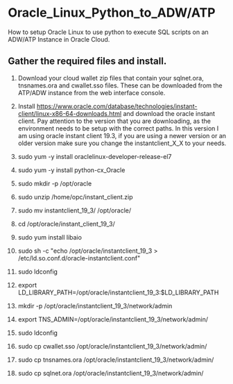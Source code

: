 # Oracle_Linux_Python_to_ADW/ATP
How to setup Oracle Linux to use python to execute SQL scripts on an ADW/ATP Instance in Oracle Cloud.

## Gather the required files and install.
1. Download your cloud wallet zip files that contain your sqlnet.ora, tnsnames.ora and cwallet.sso files. These can be downloaded from the ATP/ADW instance from the web interface console.

2. Install https://www.oracle.com/database/technologies/instant-client/linux-x86-64-downloads.html and download the oracle instant client. Pay attention to the version that you are downloading, as the environment needs to be setup with the correct paths. In this version I am using oracle instant client 19.3, if you are using a newer version or an older version make sure you change the instantclient_X_X to your needs.

3. sudo yum -y install oraclelinux-developer-release-el7

4. sudo yum -y install python-cx_Oracle

5. sudo mkdir -p /opt/oracle

6. sudo unzip /home/opc/instant_client.zip

7. sudo mv instantclient_19_3/ /opt/oracle/

8. cd /opt/oracle/instant_client_19_3/

9. sudo yum install libaio

10. sudo sh -c "echo /opt/oracle/instantclient_19_3 > /etc/ld.so.conf.d/oracle-instantclient.conf"

11. sudo ldconfig

12. export LD_LIBRARY_PATH=/opt/oracle/instantclient_19_3:$LD_LIBRARY_PATH

13. mkdir -p /opt/oracle/instantclient_19_3/network/admin

14. export TNS_ADMIN=/opt/oracle/instantclient_19_3/network/admin/

15. sudo ldconfig

16. sudo cp cwallet.sso  /opt/oracle/instantclient_19_3/network/admin/

17. sudo cp tnsnames.ora  /opt/oracle/instantclient_19_3/network/admin/

18. sudo cp sqlnet.ora /opt/oracle/instantclient_19_3/network/admin/
